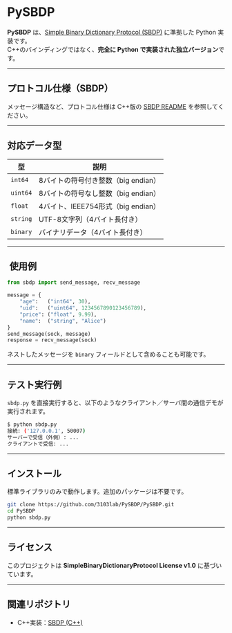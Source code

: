 # PySBDP

**PySBDP** は、[Simple Binary Dictionary Protocol (SBDP)](https://github.com/3103lab/SBDP/) に準拠した Python 実装です。  
C++のバインディングではなく、**完全に Python で実装された独立バージョン**です。

---

## プロトコル仕様（SBDP）

メッセージ構造など、プロトコル仕様は C++版の [SBDP README](https://github.com/3103lab/SBDP/blob/main/README.md) を参照してください。

---

## 対応データ型

| 型       | 説明                                       |
|----------|--------------------------------------------|
| `int64`  | 8バイトの符号付き整数（big endian）         |
| `uint64` | 8バイトの符号なし整数（big endian）         |
| `float`  | 4バイト、IEEE754形式（big endian）         |
| `string` | UTF-8文字列（4バイト長付き）               |
| `binary` | バイナリデータ（4バイト長付き）            |

---

## ️ 使用例

```python
from sbdp import send_message, recv_message

message = {
    "age":   ("int64", 30),
    "uid":   ("uint64", 1234567890123456789),
    "price": ("float", 9.99),
    "name":  ("string", "Alice")
}
send_message(sock, message)
response = recv_message(sock)
```

ネストしたメッセージを `binary` フィールドとして含めることも可能です。

---

## テスト実行例

`sbdp.py` を直接実行すると、以下のようなクライアント／サーバ間の通信デモが実行されます。

```bash
$ python sbdp.py
接続: ('127.0.0.1', 50007)
サーバーで受信（外側）: ...
クライアントで受信: ...
```

---

## インストール

標準ライブラリのみで動作します。追加のパッケージは不要です。

```bash
git clone https://github.com/3103lab/PySBDP/PySBDP.git
cd PySBDP
python sbdp.py
```

---

## ライセンス

このプロジェクトは **SimpleBinaryDictionaryProtocol License v1.0** に基づいています。  

---

## 関連リポジトリ

- C++実装：[SBDP (C++)](https://github.com/3103lab/SBDP/)
